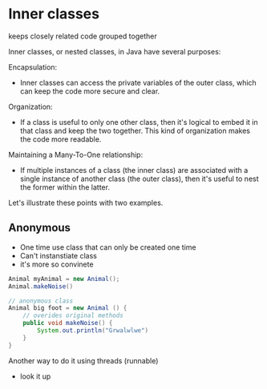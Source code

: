 # Inner classes

keeps closely related code grouped together

Inner classes, or nested classes, in Java have several purposes:

Encapsulation:

- Inner classes can access the private variables of the outer class, which can keep the code more secure and clear.

Organization:

- If a class is useful to only one other class, then it's logical to embed it in that class and keep the two together. This kind of organization makes the code more readable.

Maintaining a Many-To-One relationship:

- If multiple instances of a class (the inner class) are associated with a single instance of another class (the outer class), then it's useful to nest the former within the latter.

Let's illustrate these points with two examples.

## Anonymous

- One time use class that can only be created one time
- Can't instanstiate class
- it's more so convinete

```java
Animal myAnimal = new Animal();
Animal.makeNoise()

// anonymous class
Animal big foot = new Animal () {
    // overides original methods
    public void makeNoise() {
        System.out.println("Grwalwlwe")
    }
}
```

Another way to do it using threads (runnable)

- look it up
